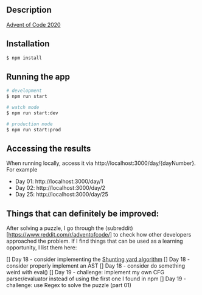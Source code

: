 
## Description

[Advent of Code 2020](https://adventofcode.com/2020) 

## Installation

```bash
$ npm install
```

## Running the app

```bash
# development
$ npm run start

# watch mode
$ npm run start:dev

# production mode
$ npm run start:prod
```

## Accessing the results

When running locally, access it via http://localhost:3000/day/{dayNumber}. For example

* Day 01: http://localhost:3000/day/1
* Day 02: http://localhost:3000/day/2
* Day 25: http://localhost:3000/day/25


## Things that can definitely be improved:

After solving a puzzle, I go through the (subreddit)[https://www.reddit.com/r/adventofcode/] to check how other developers approached the problem. If I find things that can be used as a learning opportunity, I list them here:

[] Day 18 - consider implementing the [Shunting yard algorithm](https://en.wikipedia.org/wiki/Shunting-yard_algorithm)
[] Day 18 - consider properly implement an AST
[] Day 18 - consider do something weird with eval()
[] Day 19 - challenge: implement my own CFG parser/evaluator instead of using the first one I found in npm
[] Day 19 - challenge: use Regex to solve the puzzle (part 01)